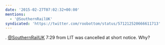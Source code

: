 ```yaml
---
date: '2015-02-27T07:02:32+00:00'
mentions:
  - '@SouthernRailUK'
syndicated: 'https://twitter.com/roobottom/status/571212520666611713'
---
```

. [@SouthernRailUK](https://twitter.com/@SouthernRailUK) 7:29 from LIT was cancelled at short notice. Why?
